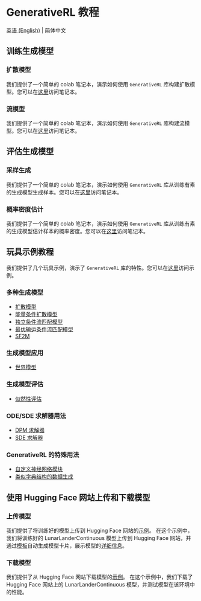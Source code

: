 # GenerativeRL 教程

[英语 (English)](https://github.com/zjowowen/GenerativeRL_Preview/tree/main/grl_pipelines/tutorials/README.md) | 简体中文

## 训练生成模型

### 扩散模型

我们提供了一个简单的 colab 笔记本，演示如何使用 `GenerativeRL` 库构建扩散模型。您可以在[这里](https://colab.research.google.com/drive/18yHUAmcMh_7xq2U6TBCtcLKX2y4YvNyk#scrollTo=aqtDAvG6cQ1V)访问笔记本。

### 流模型

我们提供了一个简单的 colab 笔记本，演示如何使用 `GenerativeRL` 库构建流模型。您可以在[这里](https://colab.research.google.com/drive/1vrxREVXKsSbnsv9G2CnKPVvrbFZleElI?usp=drive_link)访问笔记本。

## 评估生成模型

### 采样生成

我们提供了一个简单的 colab 笔记本，演示如何使用 `GenerativeRL` 库从训练有素的生成模型生成样本。您可以在[这里](https://colab.research.google.com/drive/16jQhf1BDjtToxMZ4lDxB4IwGdRmr074j?usp=sharing)访问笔记本。

### 概率密度估计

我们提供了一个简单的 colab 笔记本，演示如何使用 `GenerativeRL` 库从训练有素的生成模型估计样本的概率密度。您可以在[这里](https://colab.research.google.com/drive/1zHsW13n338YqX87AIWG26KLC4uKQL1ZP?usp=sharing)访问笔记本。

## 玩具示例教程

我们提供了几个玩具示例，演示了 `GenerativeRL` 库的特性。您可以在[这里](https://github.com/zjowowen/GenerativeRL_Preview/tree/main/grl_pipelines/tutorials/)访问示例。

### 多种生成模型

- [扩散模型](https://github.com/zjowowen/GenerativeRL_Preview/tree/main/grl_pipelines/tutorials/generative_models/swiss_roll_diffusion.py)
- [能量条件扩散模型](https://github.com/zjowowen/GenerativeRL_Preview/tree/main/grl_pipelines/tutorials/generative_models/swiss_roll_energy_condition.py)
- [独立条件流匹配模型](https://github.com/zjowowen/GenerativeRL_Preview/tree/main/grl_pipelines/tutorials/generative_models/swiss_roll_icfm.py)
- [最优输运条件流匹配模型](https://github.com/zjowowen/GenerativeRL_Preview/tree/main/grl_pipelines/tutorials/generative_models/swiss_roll_otcfm.py)
- [SF2M](https://github.com/zjowowen/GenerativeRL_Preview/tree/main/grl_pipelines/tutorials/generative_models/swiss_roll_otcfm.py)

### 生成模型应用

- [世界模型](https://github.com/zjowowen/GenerativeRL_Preview/tree/main/grl_pipelines/tutorials/applications/swiss_roll_world_model.py)

### 生成模型评估

- [似然性评估](https://github.com/zjowowen/GenerativeRL_Preview/tree/main/grl_pipelines/tutorials/metrics/swiss_roll_likelihood.py)

### ODE/SDE 求解器用法

- [DPM 求解器](https://github.com/zjowowen/GenerativeRL_Preview/tree/main/grl_pipelines/tutorials/solvers/swiss_roll_dpmsolver.py)
- [SDE 求解器](https://github.com/zjowowen/GenerativeRL_Preview/tree/main/grl_pipelines/tutorials/solvers/swiss_roll_sdesolver.py)

### GenerativeRL 的特殊用法

- [自定义神经网络模块](https://github.com/zjowowen/GenerativeRL_Preview/tree/main/grl_pipelines/tutorials/special_usages/customized_modules.py)
- [类似字典结构的数据生成](https://github.com/zjowowen/GenerativeRL_Preview/tree/main/grl_pipelines/tutorials/special_usages/dict_tensor_ode.py)

## 使用 Hugging Face 网站上传和下载模型

### 上传模型
我们提供了将训练好的模型上传到 Hugging Face 网站的[示例](https://github.com/zjowowen/GenerativeRL_Preview/tree/main/grl_pipelines/tutorials/huggingface/lunarlander_continuous_qgpo_huggingface_push.py)。
在这个示例中，我们将训练好的 LunarLanderContinuous 模型上传到 Hugging Face 网站，并通过[模板](https://github.com/zjowowen/GenerativeRL_Preview/tree/main/grl_pipelines/tutorials/huggingface/modelcard_template.md)自动生成模型卡片，展示模型的[详细信息](https://huggingface.co/OpenDILabCommunity/LunarLanderContinuous-v2-QGPO)。

### 下载模型
我们提供了从 Hugging Face 网站下载模型的[示例](https://github.com/zjowowen/GenerativeRL_Preview/tree/main/grl_pipelines/tutorials/huggingface/lunarlander_continuous_qgpo_huggingface_pull.py)。
在这个示例中，我们下载了 Hugging Face 网站上的 LunarLanderContinuous 模型，并测试模型在该环境中的性能。
